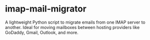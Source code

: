 # imap-mail-migrator
A lightweight Python script to migrate emails from one IMAP server to another. Ideal for moving mailboxes between hosting providers like GoDaddy, Gmail, Outlook, and more.
